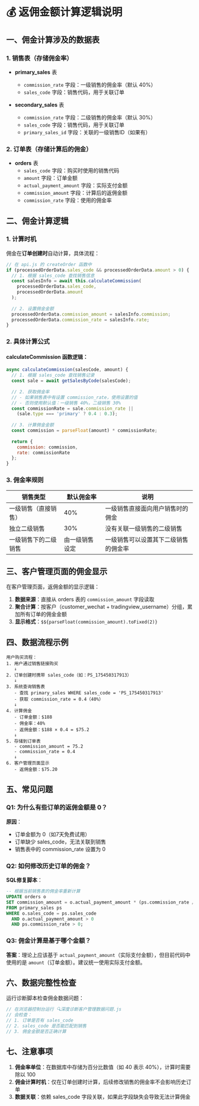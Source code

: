 # 💰 返佣金额计算逻辑说明

## 一、佣金计算涉及的数据表

### 1. 销售表（存储佣金率）
- **primary_sales** 表
  - `commission_rate` 字段：一级销售的佣金率（默认 40%）
  - `sales_code` 字段：销售代码，用于关联订单

- **secondary_sales** 表
  - `commission_rate` 字段：二级销售的佣金率（默认 30%）
  - `sales_code` 字段：销售代码，用于关联订单
  - `primary_sales_id` 字段：关联的一级销售ID（如果有）

### 2. 订单表（存储计算后的佣金）
- **orders** 表
  - `sales_code` 字段：购买时使用的销售代码
  - `amount` 字段：订单金额
  - `actual_payment_amount` 字段：实际支付金额
  - `commission_amount` 字段：计算后的返佣金额
  - `commission_rate` 字段：使用的佣金率

## 二、佣金计算逻辑

### 1. 计算时机
佣金在**订单创建时**自动计算，具体流程：

```javascript
// 在 api.js 的 createOrder 函数中
if (processedOrderData.sales_code && processedOrderData.amount > 0) {
  // 1. 根据 sales_code 查找销售信息
  const salesInfo = await this.calculateCommission(
    processedOrderData.sales_code, 
    processedOrderData.amount
  );
  
  // 2. 设置佣金金额
  processedOrderData.commission_amount = salesInfo.commission;
  processedOrderData.commission_rate = salesInfo.rate;
}
```

### 2. 具体计算公式

#### calculateCommission 函数逻辑：
```javascript
async calculateCommission(salesCode, amount) {
  // 1. 根据 sales_code 查找销售记录
  const sale = await getSalesByCode(salesCode);
  
  // 2. 获取佣金率
  // - 如果销售表中有设置 commission_rate，使用设置的值
  // - 否则使用默认值：一级销售 40%，二级销售 30%
  const commissionRate = sale.commission_rate || 
    (sale.type === 'primary' ? 0.4 : 0.3);
  
  // 3. 计算佣金金额
  const commission = parseFloat(amount) * commissionRate;
  
  return {
    commission: commission,
    rate: commissionRate
  };
}
```

### 3. 佣金率规则

| 销售类型 | 默认佣金率 | 说明 |
|---------|-----------|------|
| 一级销售（直接销售） | 40% | 一级销售直接面向用户销售时的佣金 |
| 独立二级销售 | 30% | 没有关联一级销售的二级销售 |
| 一级销售下的二级销售 | 由一级销售设定 | 一级销售可以设置其下二级销售的佣金率 |

## 三、客户管理页面的佣金显示

在客户管理页面，返佣金额的显示逻辑：

1. **数据来源**：直接从 orders 表的 `commission_amount` 字段读取
2. **聚合计算**：按客户（customer_wechat + tradingview_username）分组，累加所有订单的佣金金额
3. **显示格式**：`$${parseFloat(commission_amount).toFixed(2)}`

## 四、数据流程示例

```
用户购买流程：
1. 用户通过销售链接购买
   ↓
2. 订单创建时携带 sales_code（如：PS_175450317913）
   ↓
3. 系统查询销售表
   - 查找 primary_sales WHERE sales_code = 'PS_175450317913'
   - 获取 commission_rate = 0.4（40%）
   ↓
4. 计算佣金
   - 订单金额：$188
   - 佣金率：40%
   - 返佣金额：$188 × 0.4 = $75.2
   ↓
5. 存储到订单表
   - commission_amount = 75.2
   - commission_rate = 0.4
   ↓
6. 客户管理页面显示
   - 返佣金额：$75.20
```

## 五、常见问题

### Q1: 为什么有些订单的返佣金额是 0？
**原因**：
- 订单金额为 0（如7天免费试用）
- 订单缺少 sales_code，无法关联到销售
- 销售表中的 commission_rate 设置为 0

### Q2: 如何修改历史订单的佣金？
**SQL修复脚本**：
```sql
-- 根据当前销售表的佣金率重新计算
UPDATE orders o
SET commission_amount = o.actual_payment_amount * (ps.commission_rate / 100)
FROM primary_sales ps
WHERE o.sales_code = ps.sales_code
  AND o.actual_payment_amount > 0
  AND ps.commission_rate > 0;
```

### Q3: 佣金计算是基于哪个金额？
**答案**：理论上应该基于 `actual_payment_amount`（实际支付金额），但目前代码中使用的是 `amount`（订单金额）。建议统一使用实际支付金额。

## 六、数据完整性检查

运行诊断脚本检查佣金数据问题：
```javascript
// 在浏览器控制台运行 🔍深度诊断客户管理数据问题.js
// 会检查：
// 1. 订单是否有 sales_code
// 2. sales_code 是否能匹配到销售
// 3. 佣金金额是否正确计算
```

## 七、注意事项

1. **佣金率单位**：在数据库中存储为百分比数值（如 40 表示 40%），计算时需要除以 100
2. **佣金计算时机**：仅在订单创建时计算，后续修改销售的佣金率不会影响历史订单
3. **数据关联**：依赖 sales_code 字段关联，如果此字段缺失会导致无法计算佣金
